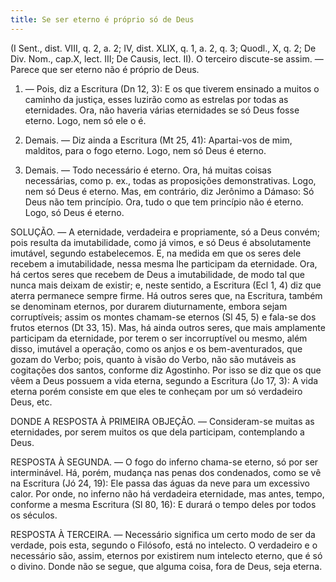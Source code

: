 ```yaml
---
title: Se ser eterno é próprio só de Deus
---
```


(I Sent., dist. VIII, q. 2, a. 2; IV, dist. XLIX, q. 1, a. 2, q. 3; Quodl., X, q. 2; De Div. Nom., cap.X, lect. III; De Causis, lect. II).
  O terceiro discute-se assim. — Parece que ser eterno não é próprio de Deus.  

1. — Pois, diz a Escritura (Dn 12, 3): E os que tiverem ensinado a muitos o caminho da justiça, esses luzirão como as estrelas por todas as eternidades. Ora, não haveria várias eternidades se só Deus fosse eterno. Logo, nem só ele o é.  

2. Demais. — Diz ainda a Escritura (Mt 25, 41): Apartai-vos de mim, malditos, para o fogo eterno. Logo, nem só Deus é eterno.  

3. Demais. — Todo necessário é eterno. Ora, há muitas coisas necessárias, como p. ex., todas as proposições demonstrativas. Logo, nem só Deus é eterno.  Mas, em contrário, diz Jerônimo a Dámaso: Só Deus não tem princípio. Ora, tudo o que tem princípio não é eterno. Logo, só Deus é eterno.  

SOLUÇÃO. — A eternidade, verdadeira e propriamente, só a Deus convém; pois resulta da imutabilidade, como já vimos, e só Deus é absolutamente imutável, segundo estabelecemos. E, na medida em que os seres dele recebem a imutabilidade, nessa mesma lhe participam da eternidade. Ora, há certos seres que recebem de Deus a imutabilidade, de modo tal que nunca mais deixam de existir; e, neste sentido, a Escritura (Ecl 1, 4) diz que aterra permanece sempre firme. Há outros seres que, na Escritura, também se denominam eternos, por durarem diuturnamente, embora sejam corruptíveis; assim os montes chamam-se eternos (Sl 45, 5) e fala-se dos frutos eternos (Dt 33, 15). Mas, há ainda outros seres, que mais amplamente participam da eternidade, por terem o ser incorruptível ou mesmo, além disso, imutável a operação, como os anjos e os bem-aventurados, que gozam do Verbo; pois, quanto à visão do Verbo, não são mutáveis as cogitações dos santos, conforme diz Agostinho. Por isso se diz que os que vêem a Deus possuem a vida eterna, segundo a Escritura (Jo 17, 3): A vida eterna porém consiste em que eles te conheçam por um só verdadeiro Deus, etc.  

DONDE A RESPOSTA À PRIMEIRA OBJEÇÃO. — Consideram-se muitas as eternidades, por serem muitos os que dela participam, contemplando a Deus.  

RESPOSTA À SEGUNDA. — O fogo do inferno chama-se eterno, só por ser interminável. Há, porém, mudança nas penas dos condenados, como se vê na Escritura (Jó 24, 19): Ele passa das águas da neve para um excessivo calor. Por onde, no inferno não há verdadeira eternidade, mas antes, tempo, conforme a mesma Escritura (Sl 80, 16): E durará o tempo deles por todos os séculos.  

RESPOSTA À TERCEIRA. — Necessário significa um certo modo de ser da verdade, pois esta, segundo o Filósofo, está no intelecto. O verdadeiro e o necessário são, assim, eternos por existirem num intelecto eterno, que é só o divino. Donde não se segue, que alguma coisa, fora de Deus, seja eterna.